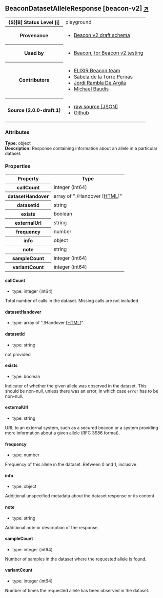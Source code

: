 
<div id="schema-header-title">
  <h2>BeaconDatasetAlleleResponse <span id="schema-header-title-project">[beacon-v2] <a href="https://github.com/ga4gh-beacon/specification-v2-test-schemas" target="_BLANK">&nearr;</a></span> </h2>
</div>

<table id="schema-header-table">
  <tr>
    <th>{S}[B] Status Level <a href="https://schemablocks.org/about/sb-status-levels.html">[i]</a></th>
    <td><div id="schema-header-status">playground</div></td>
  </tr>

  <tr>
    <th>Provenance</th>
    <td>
      <ul>
<li><a href="https://github.com/ga4gh-beacon/specification-v2">Beacon v2 draft schema</a></li>
      </ul>
    </td>
  </tr>
  <tr>
    <th>Used by</th>
    <td>
      <ul>
<li><a href="https://github.com/ga4gh-beacon/specification-v2">Beacon, for Beacon v2 testing</a></li>
      </ul>
    </td>
  </tr>

<!--more-->

  <tr>
    <th>Contributors</th>
    <td>
      <ul>
<li><a href="https://beacon-project.io/categories/people.html">ELIXIR Beacon team</a></li>
<li><a href="https://beacon-project.io/people/Sabela-de-la-Torre/">Sabela de la Torre Pernas</a></li>
<li><a href="https://beacon-project.io/people/Jordi-Rambla/">Jordi Rambla De Argila</a></li>
<li><a href="https://orcid.org/0000-0002-9903-4248">Michael Baudis</a></li>
      </ul>
    </td>
  </tr>
  <tr>
    <th>Source (2.0.0-draft.1)</th>
    <td>
      <ul>
        <li><a href="current/BeaconDatasetAlleleResponse.json" target="_BLANK">raw source [JSON]</a></li>
        <li><a href="https://github.com/ga4gh-beacon/specification-v2-test-schemas/blob/master/schemas/BeaconDatasetAlleleResponse.yaml" target="_BLANK">Github</a></li>
      </ul>
    </td>
  </tr>
</table>

<div id="schema-attributes-title">
  <h3>Attributes</h3>
</div>

  
__Type:__ object  
__Description:__ Response containing information about an allele in a particular dataset.

### Properties

<table id="schema-properties-table">
  <tr>
    <th>Property</th>
    <th>Type</th>
  </tr>
  <tr>
    <th>callCount</th>
    <td>integer (int64)</td>
  </tr>
  <tr>
    <th>datasetHandover</th>
    <td>array of "./Handover [<a href="./Handover.html" target="_BLANK">HTML</a>]"</td>
  </tr>
  <tr>
    <th>datasetId</th>
    <td>string</td>
  </tr>
  <tr>
    <th>exists</th>
    <td>boolean</td>
  </tr>
  <tr>
    <th>externalUrl</th>
    <td>string</td>
  </tr>
  <tr>
    <th>frequency</th>
    <td>number</td>
  </tr>
  <tr>
    <th>info</th>
    <td>object</td>
  </tr>
  <tr>
    <th>note</th>
    <td>string</td>
  </tr>
  <tr>
    <th>sampleCount</th>
    <td>integer (int64)</td>
  </tr>
  <tr>
    <th>variantCount</th>
    <td>integer (int64)</td>
  </tr>

</table>


#### callCount

* type: integer (int64)

Total number of calls in the dataset. Missing calls are not 
included.



#### datasetHandover

* type: array of "./Handover [<a href="./Handover.html" target="_BLANK">HTML</a>]"




#### datasetId

* type: string

not provided



#### exists

* type: boolean

Indicator of whether the given allele was observed in the dataset. This should be non-null, unless there was an error, in which case `error` has to be non-null.


#### externalUrl

* type: string

URL to an external system, such as a secured beacon or a system providing more information about a given allele (RFC 3986 format).


#### frequency

* type: number

Frequency of this allele in the dataset. Between 0 and 1, inclusive.



#### info

* type: object

Additional unspecified metadata about the dataset response or its 
content.



#### note

* type: string

Additional note or description of the response.



#### sampleCount

* type: integer (int64)

Number of samples in the dataset where the requested allele is 
found.



#### variantCount

* type: integer (int64)

Number of times the requested allele has been observed in the 
dataset.



